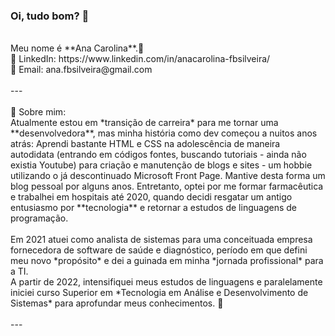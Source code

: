 ### Oi, tudo bom? 👋<br>
<br>
Meu nome é **Ana Carolina**.🙋 <br>
📣 LinkedIn: https://www.linkedin.com/in/anacarolina-fbsilveira/<br>
📧 Email:  ana.fbsilveira@gmail.com<br>
<br>
---<br>
<br>
💬 Sobre mim: <br>
Atualmente estou em *transição de carreira* para me tornar uma **desenvolvedora**, mas minha história como dev começou a nuitos anos atrás: Aprendi bastante HTML e CSS na adolescência de maneira autodidata (entrando em códigos fontes, buscando tutoriais - ainda não existia Youtube) para criação e manutenção de blogs e sites - um hobbie  utilizando o já descontinuado Microsoft Front Page. Mantive desta forma um blog pessoal por alguns anos. Entretanto, optei por me formar farmacêutica e trabalhei em hospitais até 2020, quando decidi resgatar um antigo entusiasmo por **tecnologia** e retornar a estudos de linguagens de programação.<br>
<br>
Em 2021 atuei como analista de sistemas para uma conceituada empresa fornecedora de software de saúde e diagnóstico, período em que defini meu novo *propósito* e dei a guinada em minha *jornada profissional* para a TI.<br>
A partir de 2022, intensifiquei meus estudos de linguagens e paralelamente iniciei curso Superior em *Tecnologia em Análise e Desenvolvimento de Sistemas* para aprofundar meus conhecimentos. 🚀<br>
<br>
---
<br>









<!--
**ana-silveira/ana-silveira** is a ✨ _special_ ✨ repository because its `README.md` (this file) appears on your GitHub profile.

Here are some ideas to get you started:

- 🔭 I’m currently working on ...
- 🌱 I’m currently learning ...
- 👯 I’m looking to collaborate on ...
- 🤔 I’m looking for help with ...
- 💬 Ask me about ...
- 📫 How to reach me: ...
- 😄 Pronouns: She/her
- ⚡ Fun fact: ...
-->
